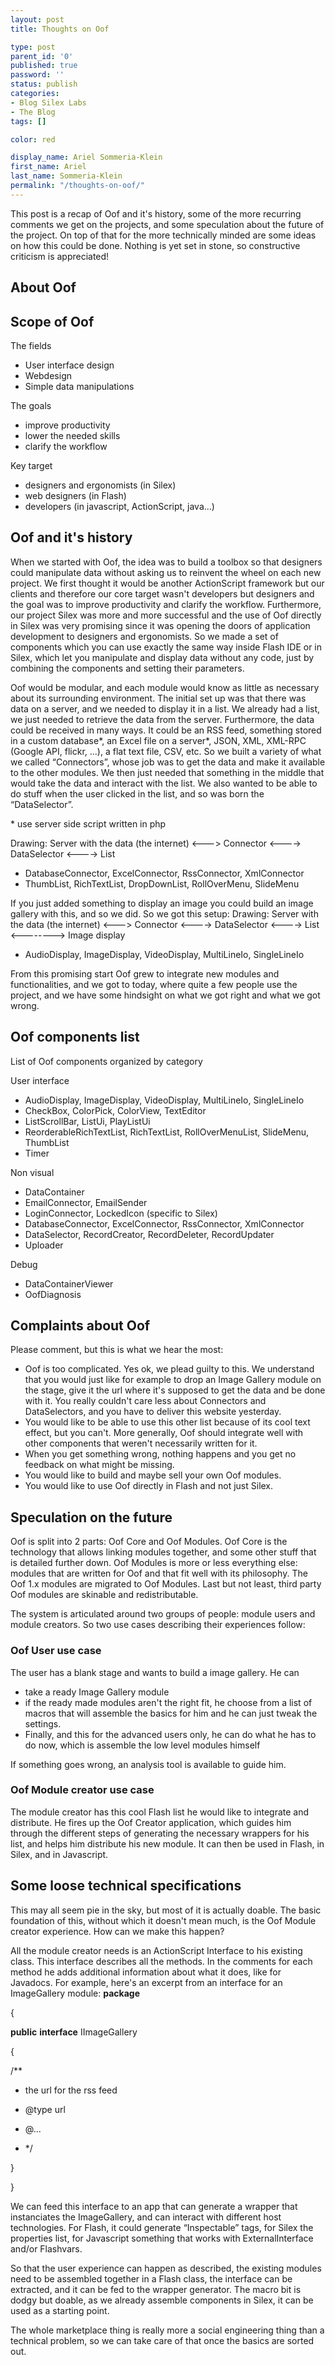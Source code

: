 ```yaml
---
layout: post
title: Thoughts on Oof

type: post
parent_id: '0'
published: true
password: ''
status: publish
categories:
- Blog Silex Labs
- The Blog
tags: []

color: red

display_name: Ariel Sommeria-Klein
first_name: Ariel
last_name: Sommeria-Klein
permalink: "/thoughts-on-oof/"
---
```


This post is a recap of Oof and it's history, some of the more recurring comments we get on the projects, and some speculation about the future of the project. On top of that for the more technically minded are some ideas on how this could be done. Nothing is yet set in stone, so constructive criticism is appreciated!

About Oof
---------



Scope of Oof
------------

The fields

*   User interface design
*   Webdesign
*   Simple data manipulations

The goals

*   improve productivity
*   lower the needed skills
*   clarify the workflow

Key target

*   designers and ergonomists (in Silex)
*   web designers (in Flash)
*   developers (in javascript, ActionScript, java...)

Oof and it's history
--------------------

When we started with Oof, the idea was to build a toolbox so that designers could manipulate data without asking us to reinvent the wheel on each new project. We first thought it would be another ActionScript framework but our clients and therefore our core target wasn't developers but designers and the goal was to improve productivity and clarify the workflow. Furthermore, our project Silex was more and more successful and the use of Oof directly in Silex was very promising since it was opening the doors of application development to designers and ergonomists. So we made a set of components which you can use exactly the same way inside Flash IDE or in Silex, which let you manipulate and display data without any code, just by combining the components and setting their parameters.

Oof would be modular, and each module would know as little as necessary about its surrounding environment. The initial set up was that there was data on a server, and we needed to display it in a list. We already had a list, we just needed to retrieve the data from the server. Furthermore, the data could be received in many ways. It could be an RSS feed, something stored in a custom database*, an Excel file on a server*, JSON, XML, XML-RPC (Google API, flickr, ...), a flat text file, CSV, etc. So we built a variety of what we called “Connectors”, whose job was to get the data and make it available to the other modules. We then just needed that something in the middle that would take the data and interact with the list. We also wanted to be able to do stuff when the user clicked in the list, and so was born the “DataSelector”.

* use server side script written in php

Drawing: Server with the data (the internet) <---> Connector <----> DataSelector <----> List

*   DatabaseConnector, ExcelConnector, RssConnector, XmlConnector
*   ThumbList, RichTextList, DropDownList, RollOverMenu, SlideMenu

If you just added something to display an image you could build an image gallery with this, and so we did. So we got this
setup: 
Drawing: Server with the data (the internet) <---> Connector <----> DataSelector <----> List <--------> Image display

*   AudioDisplay, ImageDisplay, VideoDisplay, MultiLineIo, SingleLineIo

From this promising start Oof grew to integrate new modules and functionalities, and we got to today, where quite a few people use the project, and we have some hindsight on what we got right and what we got wrong.

Oof components list
-------------------

List of Oof components organized by category

User interface

*   AudioDisplay, ImageDisplay, VideoDisplay, MultiLineIo, SingleLineIo
*   CheckBox, ColorPick, ColorView, TextEditor
*   ListScrollBar, ListUi, PlayListUi
*   ReorderableRichTextList, RichTextList, RollOverMenuList, SlideMenu, ThumbList
*   Timer

Non visual

*   DataContainer
*   EmailConnector, EmailSender
*   LoginConnector, LockedIcon (specific to Silex)
*   DatabaseConnector, ExcelConnector, RssConnector, XmlConnector
*   DataSelector, RecordCreator, RecordDeleter, RecordUpdater
*   Uploader

Debug

*   DataContainerViewer
*   OofDiagnosis

Complaints about Oof
--------------------

Please comment, but this is what we hear the
most: 
*   Oof is too complicated. Yes ok, we plead guilty to this. We understand that you would just like for example to drop an Image Gallery module on the stage, give it the url where it's supposed to get the data and be done with it. You really couldn't care less about Connectors and DataSelectors, and you have to deliver this website yesterday.
*   You would like to be able to use this other list because of its cool text effect, but you can't. More generally, Oof should integrate well with other components that weren't necessarily written for it.
*   When you get something wrong, nothing happens and you get no feedback on what might be missing.
*   You would like to build and maybe sell your own Oof modules.
*   You would like to use Oof directly in Flash and not just Silex.

Speculation on the future
-------------------------

Oof is split into 2
parts: Oof Core and Oof Modules. Oof Core is the technology that allows linking modules together, and some other stuff that is detailed further down. Oof Modules is more or less everything
else: modules that are written for Oof and that fit well with its philosophy. The Oof 1.x modules are migrated to Oof Modules. Last but not least, third party Oof modules are skinable and redistributable.

The system is articulated around two groups of
people: module users and module creators. So two use cases describing their experiences
follow: 
### Oof User use case

The user has a blank stage and wants to build a image gallery. He can

*   take a ready Image Gallery module
*   if the ready made modules aren't the right fit, he choose from a list of macros that will assemble the basics for him and he can just tweak the settings.
*   Finally, and this for the advanced users only, he can do what he has to do now, which is assemble the low level modules himself

If something goes wrong, an analysis tool is available to guide him.

### Oof Module creator use case

The module creator has this cool Flash list he would like to integrate and distribute. He fires up the Oof Creator application, which guides him through the different steps of generating the necessary wrappers for his list, and helps him distribute his new module. It can then be used in Flash, in Silex, and in Javascript.

Some loose technical specifications
-----------------------------------

This may all seem pie in the sky, but most of it is actually doable. The basic foundation of this, without which it doesn't mean much, is the Oof Module creator experience. How can we make this happen?

All the module creator needs is an ActionScript Interface to his existing class. This interface describes all the methods. In the comments for each method he adds additional information about what it does, like for Javadocs. For example, here's an excerpt from an interface for an ImageGallery
module: 
**package**

{

**public**  **interface** IImageGallery

{

/**

* the url for the rss feed

* @type url

* @...

* */



}

}

We can feed this interface to an app that can generate a wrapper that instanciates the ImageGallery, and can interact with different host technologies. For Flash, it could generate “Inspectable” tags, for Silex the properties list, for Javascript something that works with ExternalInterface and/or Flashvars.

So that the user experience can happen as described, the existing modules need to be assembled together in a Flash class, the interface can be extracted, and it can be fed to the wrapper generator. The macro bit is dodgy but doable, as we already assemble components in Silex, it can be used as a starting point.

The whole marketplace thing is really more a social engineering thing than a technical problem, so we can take care of that once the basics are sorted out.